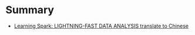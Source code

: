# Summary

* [Learning Spark: LIGHTNING-FAST DATA ANALYSIS translate to Chinese](learning_spark_lightning-fast_data_analysis_translate_to_chinese.md)

